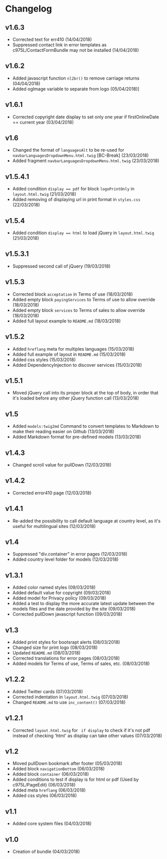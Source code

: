 # Changelog

v1.6.3
------
- Corrected text for err410 (14/04/2018)
- Suppressed contact link in error templates as c975L/ContactFormBundle may not be installed (14/04/2018)

v1.6.2
------
- Added javascript function `nl2br()` to remove carriage returns (04/04/2018)
- Added ogImage variable to separate from logo (05/04/2018)]

v1.6.1
------
- Corrected copyright date display to set only one year if firstOnlineDate == current year (03/04/2018)

v1.6
----
- Changed the format of `languagesAlt` to be re-used for `navbarLanguagesDropdownMenu.html.twig` [BC-Break] (23/03/2018)
- Added fragment `navbarLanguagesDropdownMenu.html.twig` (23/03/2018)

v1.5.4.1
--------
- Added condition `display == pdf` for block `logoPrintOnly` in `layout.html.twig` (21/03/2018)
- Added removing of displaying url in print format in `styles.css` (22/03/2018)

v1.5.4
------
- Added condition `display == html` to load jQuery in `layout.html.twig` (21/03/2018)

v1.5.3.1
--------
- Suppressed second call of jQuery (19/03/2018)

v1.5.3
------
- Corrected block `acceptation` in Terms of use (18/03/2018)
- Added empty block `payingServices` to Terms of use to allow override (18/03/2018)
- Added empty block `services` to Terms of sales to allow override (18/03/2018)
- Added full layout example to `README.md` (18/03/2018)

v1.5.2
------
- Added `hreflang` meta for multiples languages (15/03/2018)
- Added full example of layout in `README.md` (15/03/2018)
- Added css styles (15/03/2018)
- Added DependencyInjection to discover services (15/03/2018)

v1.5.1
------
- Moved jQuery call into its proper block at the top of body, in order that it's loaded before any other jQuery function call (13/03/2018)

v1.5
----
- Added `models:twig2md` Command to convert templates to Markdown to make their reading easier on Github (13/03/2018)
- Added Markdown format for pre-defined models (13/03/2018)

v1.4.3
------
- Changed scroll value for pullDown (12/03/2018)

v1.4.2
------
- Corrected error410 page (12/03/2018)

v1.4.1
------
- Re-added the possibility to call default language at country level, as it's useful for multilingual sites (12/03/2018)

v1.4
----
- Suppressed "div.container" in error pages (12/03/2018)
- Added country level folder for models (12/03/2018)

v1.3.1
------
- Added color named styles (09/03/2018)
- Added default value for copyright (09/03/2018)
- Added model for Privacy policy (09/03/2018)
- Added a test to display the more accurate latest update between the models files and the date provided by the site (09/03/2018)
- Corrected pullDown javascript function (09/03/2018)

v1.3
----
- Added print styles for bootsrapt alerts (08/03/2018)
- Changed size for print logo (08/03/2018)
- Updated `README.md` (08/03/2018)
- Corrected translations for error pages (08/03/2018)
- Added models for Terms of use, Terms of sales, etc. (08/03/2018)

v1.2.2
------
- Added Twitter cards (07/03/2018)
- Corrected indentation in `layout.html.twig` (07/03/2018)
- Changed `README.md` to use `inc_content()` (07/03/2018)

v1.2.1
------
- Corrected `layout.html.twig` for ` if display` to check if it's not pdf instead of checking 'html' as display can take other values (07/03/2018)

v1.2
----
- Moved pullDown bookmark after footer (05/03/2018)
- Added block `navigationBottom` (06/03/2018)
- Added block `container` (06/03/2018)
- Added conditions to test if display is for html or pdf (Used by c975L/PageEdit) (06/03/2018)
- Added meta `hreflang` (06/03/2018)
- Added css styles (06/03/2018)

v1.1
----
- Added core system files (04/03/2018)

v1.0
----
- Creation of bundle (04/03/2018)